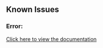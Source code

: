 ## Known Issues

### Error:
[Click here to view the documentation]([https://example.com/docs/error-code](https://docs.google.com/document/d/1kQTKqTG2vG1mpwrZzv_gBh0rahpG9ETarnYDmPILb-4/edit?usp=sharing))  

